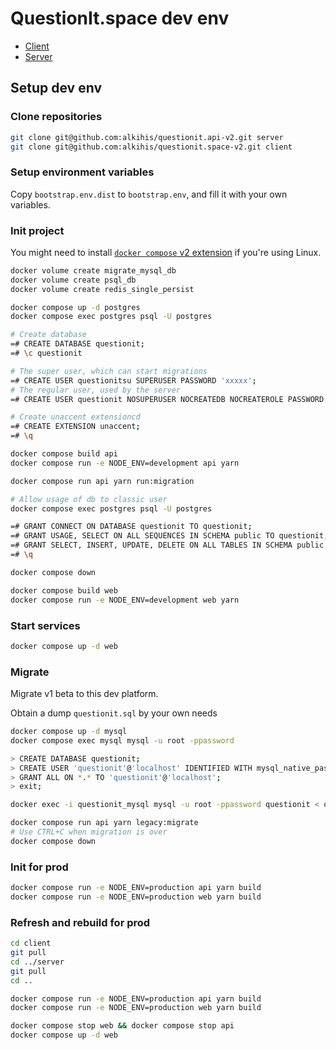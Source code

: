# QuestionIt.space dev env

- [Client](https://github.com/alkihis/questionit.space-v2)
- [Server](https://github.com/alkihis/questionit.api-v2)

## Setup dev env

### Clone repositories

```sh
git clone git@github.com:alkihis/questionit.api-v2.git server
git clone git@github.com:alkihis/questionit.space-v2.git client
```

### Setup environment variables

Copy `bootstrap.env.dist` to `bootstrap.env`, and fill it with your own variables.

### Init project

You might need to install [`docker compose` v2 extension](https://docs.docker.com/compose/cli-command/#install-on-linux) if you're using Linux.

```sh
docker volume create migrate_mysql_db
docker volume create psql_db
docker volume create redis_single_persist

docker compose up -d postgres
docker compose exec postgres psql -U postgres

# Create database
=# CREATE DATABASE questionit;
=# \c questionit

# The super user, which can start migrations
=# CREATE USER questionitsu SUPERUSER PASSWORD 'xxxxx';
# The regular user, used by the server
=# CREATE USER questionit NOSUPERUSER NOCREATEDB NOCREATEROLE PASSWORD 'xxxxx';

# Create unaccent extensioncd 
=# CREATE EXTENSION unaccent;
=# \q

docker compose build api
docker compose run -e NODE_ENV=development api yarn

docker compose run api yarn run:migration

# Allow usage of db to classic user
docker compose exec postgres psql -U postgres

=# GRANT CONNECT ON DATABASE questionit TO questionit;
=# GRANT USAGE, SELECT ON ALL SEQUENCES IN SCHEMA public TO questionit;
=# GRANT SELECT, INSERT, UPDATE, DELETE ON ALL TABLES IN SCHEMA public TO questionit;
=# \q

docker compose down

docker compose build web
docker compose run -e NODE_ENV=development web yarn
```

### Start services

```sh
docker compose up -d web
```

### Migrate

Migrate v1 beta to this dev platform.

Obtain a dump ``questionit.sql`` by your own needs

```sh
docker compose up -d mysql
docker compose exec mysql mysql -u root -ppassword

> CREATE DATABASE questionit;
> CREATE USER 'questionit'@'localhost' IDENTIFIED WITH mysql_native_password BY 'xxxx';
> GRANT ALL ON *.* TO 'questionit'@'localhost';
> exit;

docker exec -i questionit_mysql mysql -u root -ppassword questionit < questionit.sql

docker compose run api yarn legacy:migrate
# Use CTRL+C when migration is over
docker compose down
```

### Init for prod

```sh 
docker compose run -e NODE_ENV=production api yarn build
docker compose run -e NODE_ENV=production web yarn build
```

### Refresh and rebuild for prod

```sh 
cd client
git pull
cd ../server
git pull
cd ..

docker compose run -e NODE_ENV=production api yarn build
docker compose run -e NODE_ENV=production web yarn build

docker compose stop web && docker compose stop api
docker compose up -d web
```
